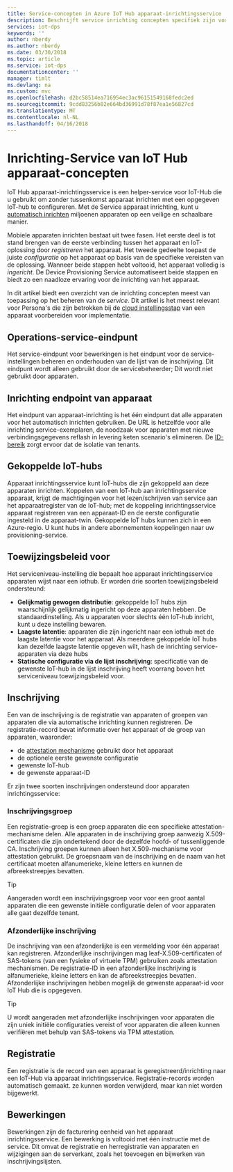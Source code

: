 ```yaml
---
title: Service-concepten in Azure IoT Hub apparaat-inrichtingsservice | Microsoft Docs
description: Beschrijft service inrichting concepten specifiek zijn voor apparaten met DP's en IoT-Hub
services: iot-dps
keywords: ''
author: nberdy
ms.author: nberdy
ms.date: 03/30/2018
ms.topic: article
ms.service: iot-dps
documentationcenter: ''
manager: timlt
ms.devlang: na
ms.custom: mvc
ms.openlocfilehash: d2bc58514ea716954ec3ac96151549168fedc2ed
ms.sourcegitcommit: 9cdd83256b82e664bd36991d78f87ea1e56827cd
ms.translationtype: MT
ms.contentlocale: nl-NL
ms.lasthandoff: 04/16/2018
---
```

# <a name="iot-hub-device-provisioning-service-concepts"></a>Inrichting-Service van IoT Hub apparaat-concepten

IoT Hub apparaat-inrichtingsservice is een helper-service voor IoT-Hub die u gebruikt om zonder tussenkomst apparaat inrichten met een opgegeven IoT-hub te configureren. Met de Service apparaat inrichting, kunt u [automatisch inrichten](concepts-auto-provisioning.md) miljoenen apparaten op een veilige en schaalbare manier.

Mobiele apparaten inrichten bestaat uit twee fasen. Het eerste deel is tot stand brengen van de eerste verbinding tussen het apparaat en IoT-oplossing door *registreren* het apparaat. Het tweede gedeelte toepast de juiste *configuratie* op het apparaat op basis van de specifieke vereisten van de oplossing. Wanneer beide stappen hebt voltooid, het apparaat volledig is *ingericht*. De Device Provisioning Service automatiseert beide stappen en biedt zo een naadloze ervaring voor de inrichting van het apparaat.

In dit artikel biedt een overzicht van de inrichting concepten meest van toepassing op het beheren van de *service*. Dit artikel is het meest relevant voor Persona's die zijn betrokken bij de [cloud instellingsstap](about-iot-dps.md#cloud-setup-step) van een apparaat voorbereiden voor implementatie.

## <a name="service-operations-endpoint"></a>Operations-service-eindpunt

Het service-eindpunt voor bewerkingen is het eindpunt voor de service-instellingen beheren en onderhouden van de lijst van de inschrijving. Dit eindpunt wordt alleen gebruikt door de servicebeheerder; Dit wordt niet gebruikt door apparaten.

## <a name="device-provisioning-endpoint"></a>Inrichting endpoint van apparaat

Het eindpunt van apparaat-inrichting is het één eindpunt dat alle apparaten voor het automatisch inrichten gebruiken. De URL is hetzelfde voor alle inrichting service-exemplaren, de noodzaak voor apparaten met nieuwe verbindingsgegevens reflash in levering keten scenario's elimineren. De [ID-bereik](#id-scope) zorgt ervoor dat de isolatie van tenants.

## <a name="linked-iot-hubs"></a>Gekoppelde IoT-hubs

Apparaat inrichtingsservice kunt IoT-hubs die zijn gekoppeld aan deze apparaten inrichten. Koppelen van een IoT-hub aan inrichtingsservice apparaat, krijgt de machtigingen voor het lezen/schrijven van service aan het apparaatregister van de IoT-hub; met de koppeling inrichtingsservice apparaat registreren van een apparaat-ID en de eerste configuratie ingesteld in de apparaat-twin. Gekoppelde IoT hubs kunnen zich in een Azure-regio. U kunt hubs in andere abonnementen koppelingen naar uw provisioning-service.

## <a name="allocation-policy"></a>Toewijzingsbeleid voor

Het serviceniveau-instelling die bepaalt hoe apparaat inrichtingsservice apparaten wijst naar een iothub. Er worden drie soorten toewijzingsbeleid ondersteund:
* **Gelijkmatig gewogen distributie**: gekoppelde IoT hubs zijn waarschijnlijk gelijkmatig ingericht op deze apparaten hebben. De standaardinstelling. Als u apparaten voor slechts één IoT-hub inricht, kunt u deze instelling bewaren.
* **Laagste latentie**: apparaten die zijn ingericht naar een iothub met de laagste latentie voor het apparaat. Als meerdere gekoppelde IoT hubs kan dezelfde laagste latentie opgeven wilt, hash de inrichting service-apparaten via deze hubs
* **Statische configuratie via de lijst inschrijving**: specificatie van de gewenste IoT-hub in de lijst inschrijving heeft voorrang boven het serviceniveau toewijzingsbeleid voor.

## <a name="enrollment"></a>Inschrijving

Een van de inschrijving is de registratie van apparaten of groepen van apparaten die via automatische inrichting kunnen registreren. De registratie-record bevat informatie over het apparaat of de groep van apparaten, waaronder:
- de [attestation mechanisme](concepts-security.md#attestation-mechanism) gebruikt door het apparaat
- de optionele eerste gewenste configuratie
- gewenste IoT-hub
- de gewenste apparaat-ID

Er zijn twee soorten inschrijvingen ondersteund door apparaten inrichtingsservice:

### <a name="enrollment-group"></a>Inschrijvingsgroep

Een registratie-groep is een groep apparaten die een specifieke attestation-mechanisme delen. Alle apparaten in de inschrijving groep aanwezig X.509-certificaten die zijn ondertekend door de dezelfde hoofd- of tussenliggende CA. Inschrijving groepen kunnen alleen het X.509-mechanisme voor attestation gebruikt. De groepsnaam van de inschrijving en de naam van het certificaat moeten alfanumerieke, kleine letters en kunnen de afbreekstreepjes bevatten.

> [!TIP]
> Aangeraden wordt een inschrijvingsgroep voor voor een groot aantal apparaten die een gewenste initiële configuratie delen of voor apparaten alle gaat dezelfde tenant.

### <a name="individual-enrollment"></a>Afzonderlijke inschrijving

De inschrijving van een afzonderlijke is een vermelding voor één apparaat kan registreren. Afzonderlijke inschrijvingen mag leaf-X.509-certificaten of SAS-tokens (van een fysieke of virtuele TPM) gebruiken zoals attestation mechanismen. De registratie-ID in een afzonderlijke inschrijving is alfanumerieke, kleine letters en kan de afbreekstreepjes bevatten. Afzonderlijke inschrijvingen hebben mogelijk de gewenste apparaat-id voor IoT Hub die is opgegeven.

> [!TIP]
> U wordt aangeraden met afzonderlijke inschrijvingen voor apparaten die zijn uniek initiële configuraties vereist of voor apparaten die alleen kunnen verifiëren met behulp van SAS-tokens via TPM attestation.

## <a name="registration"></a>Registratie

Een registratie is de record van een apparaat is geregistreerd/inrichting naar een IoT-Hub via apparaat inrichtingsservice. Registratie-records worden automatisch gemaakt. ze kunnen worden verwijderd, maar kan niet worden bijgewerkt.

## <a name="operations"></a>Bewerkingen

Bewerkingen zijn de facturering eenheid van het apparaat inrichtingsservice. Een bewerking is voltooid met één instructie met de service. Dit omvat de registratie en herregistratie van apparaten en wijzigingen aan de serverkant, zoals het toevoegen en bijwerken van inschrijvingslijsten.
